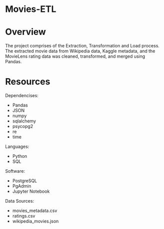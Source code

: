 # Movies-ETL
# Overview
The project comprises of the Extraction, Transformation and Load process. The extracted movie data from Wikipedia data, Kaggle metadata, and the MovieLens rating data was cleaned, transformed, and merged using Pandas. 
# Resources
Dependencises:
* Pandas
* JSON
* numpy
* sqlalchemy
* psycopg2
* re
* time

Languages:
* Python
* SQL

Software:
* PostgreSQL
* PgAdmin
* Jupyter Notebook

Data Sources:
* movies_metadata.csv
* ratings.csv
* wikipedia_movies.json
